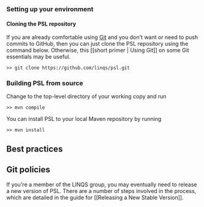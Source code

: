 ### Setting up your environment
#### Cloning the PSL repository
If you are already comfortable using [Git](http://git-scm.com/) and you don't want or need to push commits to GitHub, then you can just clone the PSL repository using the command below. Otherwise, this [[short primer | Using Git]] on some Git essentials may be useful.

```
>> git clone https://github.com/linqs/psl.git
```

### Building PSL from source
Change to the top-level directory of your working copy and run
```
>> mvn compile
```
You can install PSL to your local Maven repository by running
```
>> mvn install
```
## Best practices

## Git policies
If you're a member of the LINQS group, you may eventually need to release a new version of PSL. There are a number of steps involved in the process, which are detailed in the guide for [[Releasing a New Stable Version]]. 


